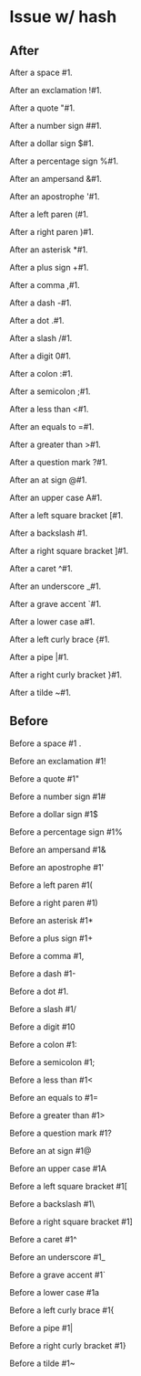 # Issue w/ hash

## After

After a space #1.

After an exclamation !#1.

After a quote "#1.

After a number sign ##1.

After a dollar sign $#1.

After a percentage sign %#1.

After an ampersand &#1.

After an apostrophe '#1.

After a left paren (#1.

After a right paren )#1.

After an asterisk *#1.

After a plus sign +#1.

After a comma ,#1.

After a dash -#1.

After a dot .#1.

After a slash /#1.

After a digit 0#1.

After a colon :#1.

After a semicolon ;#1.

After a less than <#1.

After an equals to =#1.

After a greater than >#1.

After a question mark ?#1.

After an at sign @#1.

After an upper case A#1.

After a left square bracket [#1.

After a backslash \#1.

After a right square bracket ]#1.

After a caret ^#1.

After an underscore _#1.

After a grave accent `#1.

After a lower case a#1.

After a left curly brace {#1.

After a pipe |#1.

After a right curly bracket }#1.

After a tilde ~#1.

## Before

Before a space #1 .

Before an exclamation #1!

Before a quote #1"

Before a number sign #1#

Before a dollar sign #1$

Before a percentage sign #1%

Before an ampersand #1&

Before an apostrophe #1'

Before a left paren #1(

Before a right paren #1)

Before an asterisk #1*

Before a plus sign #1+

Before a comma #1,

Before a dash #1-

Before a dot #1.

Before a slash #1/

Before a digit #10

Before a colon #1:

Before a semicolon #1;

Before a less than #1<

Before an equals to #1=

Before a greater than #1>

Before a question mark #1?

Before an at sign #1@

Before an upper case #1A

Before a left square bracket #1[

Before a backslash #1\

Before a right square bracket #1]

Before a caret #1^

Before an underscore #1_

Before a grave accent #1`

Before a lower case #1a

Before a left curly brace #1{

Before a pipe #1|

Before a right curly bracket #1}

Before a tilde #1~
